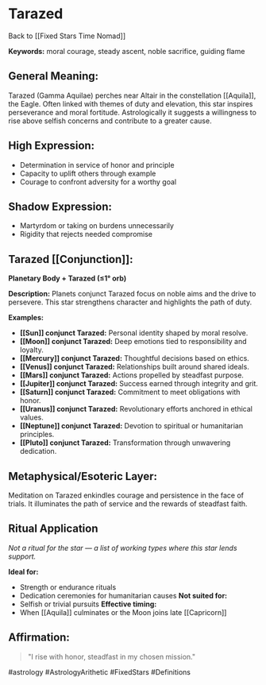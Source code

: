 # Tarazed

Back to [[Fixed Stars Time Nomad]]

**Keywords:** moral courage, steady ascent, noble sacrifice, guiding flame

## General Meaning:
Tarazed (Gamma Aquilae) perches near Altair in the constellation [[Aquila]], the Eagle. Often linked with themes of duty and elevation, this star inspires perseverance and moral fortitude. Astrologically it suggests a willingness to rise above selfish concerns and contribute to a greater cause.

## High Expression:
- Determination in service of honor and principle
- Capacity to uplift others through example
- Courage to confront adversity for a worthy goal

## Shadow Expression:
- Martyrdom or taking on burdens unnecessarily
- Rigidity that rejects needed compromise

## Tarazed [[Conjunction]]:

**Planetary Body + Tarazed (≤1° orb)**

**Description:**
Planets conjunct Tarazed focus on noble aims and the drive to persevere. This star strengthens character and highlights the path of duty.

**Examples:**
- **[[Sun]] conjunct Tarazed:** Personal identity shaped by moral resolve.
- **[[Moon]] conjunct Tarazed:** Deep emotions tied to responsibility and loyalty.
- **[[Mercury]] conjunct Tarazed:** Thoughtful decisions based on ethics.
- **[[Venus]] conjunct Tarazed:** Relationships built around shared ideals.
- **[[Mars]] conjunct Tarazed:** Actions propelled by steadfast purpose.
- **[[Jupiter]] conjunct Tarazed:** Success earned through integrity and grit.
- **[[Saturn]] conjunct Tarazed:** Commitment to meet obligations with honor.
- **[[Uranus]] conjunct Tarazed:** Revolutionary efforts anchored in ethical values.
- **[[Neptune]] conjunct Tarazed:** Devotion to spiritual or humanitarian principles.
- **[[Pluto]] conjunct Tarazed:** Transformation through unwavering dedication.

## Metaphysical/Esoteric Layer:
Meditation on Tarazed enkindles courage and persistence in the face of trials. It illuminates the path of service and the rewards of steadfast faith.

## Ritual Application
*Not a ritual for the star — a list of working types where this star lends support.*

**Ideal for:**
- Strength or endurance rituals
- Dedication ceremonies for humanitarian causes
**Not suited for:**
- Selfish or trivial pursuits
**Effective timing:**
- When [[Aquila]] culminates or the Moon joins late [[Capricorn]]

## Affirmation:

> "I rise with honor, steadfast in my chosen mission."

#astrology #AstrologyArithetic #FixedStars #Definitions
